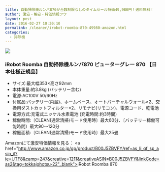 ```yaml
---
title: 自動掃除機ルンバ870が台数制限なしのタイムセール特価49,980円！送料無料！
author: 激安・格安・特価情報ツウ
layout: post
date: 2016-02-27 10:30:10
permalink: /cleaner/irobot-roomba-870-49980-amazon.html
categories:
  - 掃除機
---
```

<div class="img-bg2 img_L">
  <a  href="http://www.amazon.co.jp/gp/product/B00J5ZBVFY/ref=as_li_qf_sp_asin_il?ie=UTF8&camp=247&creative=1211&creativeASIN=B00J5ZBVFY&linkCode=as2&tag=tokkajohotsu-22"><img border="0" src="http://ws-fe.amazon-adsystem.com/widgets/q?_encoding=UTF8&ASIN=B00J5ZBVFY&Format=_SL250_&ID=AsinImage&MarketPlace=JP&ServiceVersion=20070822&WS=1&tag=tokkajohotsu-22" ></a><img src="http://ir-jp.amazon-adsystem.com/e/ir?t=tokkajohotsu-22&l=as2&o=9&a=B00J5ZBVFY" width="1" height="1" border="0" alt="" style="border:none !important; margin:0px !important;" />
</div>

### iRobot Roomba 自動掃除機ルンバ870 ピューターグレー 870 【日本仕様正規品】
<!--more-->

* サイズ:最大幅353×高さ92mm
* 本体重量:約3.8kg (バッテリー含む)
* 電源:AC100V 50/60Hz
* 付属品:バッテリー(内蔵)、ホームベース、オートバーチャルウォール×2、交換用ダストカットフィルター×2、リモナビ(リモコン)、電源コード、乾電池
* 電源方式:充電式ニッケル水素電池 (充電時間:約3時間)
* 稼働時間:〔CLEAN(通常清掃)モード使用時〕最大60分、〔バッテリー稼働可能時間〕最大90～120分
* 稼働面積:〔CLEAN(通常清掃)モード使用時〕最大25畳

Amazonにて激安特価情報を見る： <a href="http://www.amazon.co.jp/gp/product/B00J5ZBVFY/ref=as_li_qf_sp_asin_il?ie=UTF8&camp=247&creative=1211&creativeASIN=B00J5ZBVFY&linkCode=as2&tag=tokkajohotsu-22"_blank"><span class="fs150p">iRobot Roomba 870</span></a>